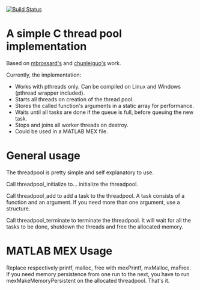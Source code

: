 [![Build Status](https://travis-ci.org/mbrossard/threadpool.svg?branch=master)](https://travis-ci.org/mbrossard/threadpool)

A simple C thread pool implementation
=====================================

Based on [mbrossard's](https://github.com/mbrossard/threadpool) and [chunleiguo's](https://github.com/chunleiguo/threadpool) work. 

Currently, the implementation:
 * Works with pthreads only. Can be compiled on Linux and Windows (pthread wrapper included).
 * Starts all threads on creation of the thread pool.
 * Stores the called function's arguments in a static array for performance.
 * Waits until all tasks are done if the queue is full, before queuing the new task.
 * Stops and joins all worker threads on destroy.
 * Could be used in a MATLAB MEX file.
 
General usage
=====================================

The threadpool is pretty simple and self explanatory to use.

Call threadpool_initialize to... initialize the threadpool.

Call threadpool_add to add a task to the threadpool. A task consists of a function and an argument. If you need more than one argument, use a structure.

Call threadpool_terminate to terminate the threadpool. It will wait for all the tasks to be done, shutdown the threads and free the allocated memory.
 
MATLAB MEX Usage
=====================================
 
Replace respectively printf, malloc, free with mexPrintf, mxMalloc, mxFree. If you need memory persistence from one run to the next, you have to run mexMakeMemoryPersistent on the allocated threadpool. That's it.
